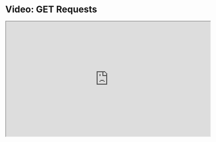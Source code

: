 # Video: GET Requests

<iframe src="https://player.vimeo.com/video/551936657" width="640" height="360" allowfullscreen="allowfullscreen" allow="autoplay; fullscreen; picture-in-picture"></iframe>
